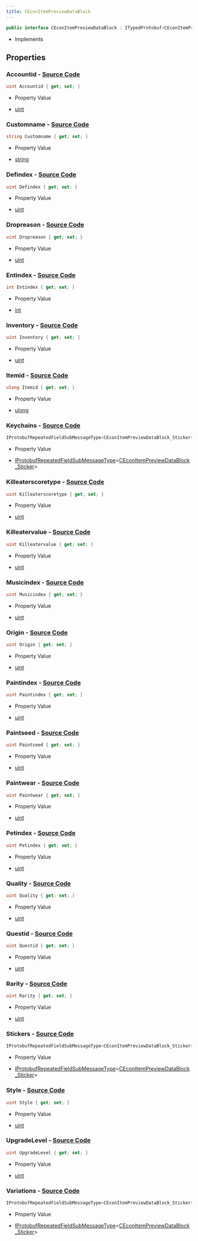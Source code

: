 ```yaml
---
title: CEconItemPreviewDataBlock
---
```


```csharp
public interface CEconItemPreviewDataBlock : ITypedProtobuf<CEconItemPreviewDataBlock>, INativeHandle
```

- Implements

## Properties

### **Accountid** - [Source Code](https://github.com/swiftly-solution/swiftlys2/blob/main/managed/src/SwiftlyS2.Generated/Protobufs/Interfaces/CEconItemPreviewDataBlock.cs#L13)

```csharp
uint Accountid { get; set; }
```

- Property Value

- [uint](https://learn.microsoft.com/dotnet/api/system.uint32)

### **Customname** - [Source Code](https://github.com/swiftly-solution/swiftlys2/blob/main/managed/src/SwiftlyS2.Generated/Protobufs/Interfaces/CEconItemPreviewDataBlock.cs#L43)

```csharp
string Customname { get; set; }
```

- Property Value

- [string](https://learn.microsoft.com/dotnet/api/system.string)

### **Defindex** - [Source Code](https://github.com/swiftly-solution/swiftlys2/blob/main/managed/src/SwiftlyS2.Generated/Protobufs/Interfaces/CEconItemPreviewDataBlock.cs#L19)

```csharp
uint Defindex { get; set; }
```

- Property Value

- [uint](https://learn.microsoft.com/dotnet/api/system.uint32)

### **Dropreason** - [Source Code](https://github.com/swiftly-solution/swiftlys2/blob/main/managed/src/SwiftlyS2.Generated/Protobufs/Interfaces/CEconItemPreviewDataBlock.cs#L58)

```csharp
uint Dropreason { get; set; }
```

- Property Value

- [uint](https://learn.microsoft.com/dotnet/api/system.uint32)

### **Entindex** - [Source Code](https://github.com/swiftly-solution/swiftlys2/blob/main/managed/src/SwiftlyS2.Generated/Protobufs/Interfaces/CEconItemPreviewDataBlock.cs#L64)

```csharp
int Entindex { get; set; }
```

- Property Value

- [int](https://learn.microsoft.com/dotnet/api/system.int32)

### **Inventory** - [Source Code](https://github.com/swiftly-solution/swiftlys2/blob/main/managed/src/SwiftlyS2.Generated/Protobufs/Interfaces/CEconItemPreviewDataBlock.cs#L49)

```csharp
uint Inventory { get; set; }
```

- Property Value

- [uint](https://learn.microsoft.com/dotnet/api/system.uint32)

### **Itemid** - [Source Code](https://github.com/swiftly-solution/swiftlys2/blob/main/managed/src/SwiftlyS2.Generated/Protobufs/Interfaces/CEconItemPreviewDataBlock.cs#L16)

```csharp
ulong Itemid { get; set; }
```

- Property Value

- [ulong](https://learn.microsoft.com/dotnet/api/system.uint64)

### **Keychains** - [Source Code](https://github.com/swiftly-solution/swiftlys2/blob/main/managed/src/SwiftlyS2.Generated/Protobufs/Interfaces/CEconItemPreviewDataBlock.cs#L70)

```csharp
IProtobufRepeatedFieldSubMessageType<CEconItemPreviewDataBlock_Sticker> Keychains { get; }
```

- Property Value

- [IProtobufRepeatedFieldSubMessageType](/docs/api/shared/netmessages/iprotobufrepeatedfieldsubmessagetype-1)<[CEconItemPreviewDataBlock_Sticker](/docs/api/shared/protobufdefinitions/ceconitempreviewdatablock_sticker)>

### **Killeaterscoretype** - [Source Code](https://github.com/swiftly-solution/swiftlys2/blob/main/managed/src/SwiftlyS2.Generated/Protobufs/Interfaces/CEconItemPreviewDataBlock.cs#L37)

```csharp
uint Killeaterscoretype { get; set; }
```

- Property Value

- [uint](https://learn.microsoft.com/dotnet/api/system.uint32)

### **Killeatervalue** - [Source Code](https://github.com/swiftly-solution/swiftlys2/blob/main/managed/src/SwiftlyS2.Generated/Protobufs/Interfaces/CEconItemPreviewDataBlock.cs#L40)

```csharp
uint Killeatervalue { get; set; }
```

- Property Value

- [uint](https://learn.microsoft.com/dotnet/api/system.uint32)

### **Musicindex** - [Source Code](https://github.com/swiftly-solution/swiftlys2/blob/main/managed/src/SwiftlyS2.Generated/Protobufs/Interfaces/CEconItemPreviewDataBlock.cs#L61)

```csharp
uint Musicindex { get; set; }
```

- Property Value

- [uint](https://learn.microsoft.com/dotnet/api/system.uint32)

### **Origin** - [Source Code](https://github.com/swiftly-solution/swiftlys2/blob/main/managed/src/SwiftlyS2.Generated/Protobufs/Interfaces/CEconItemPreviewDataBlock.cs#L52)

```csharp
uint Origin { get; set; }
```

- Property Value

- [uint](https://learn.microsoft.com/dotnet/api/system.uint32)

### **Paintindex** - [Source Code](https://github.com/swiftly-solution/swiftlys2/blob/main/managed/src/SwiftlyS2.Generated/Protobufs/Interfaces/CEconItemPreviewDataBlock.cs#L22)

```csharp
uint Paintindex { get; set; }
```

- Property Value

- [uint](https://learn.microsoft.com/dotnet/api/system.uint32)

### **Paintseed** - [Source Code](https://github.com/swiftly-solution/swiftlys2/blob/main/managed/src/SwiftlyS2.Generated/Protobufs/Interfaces/CEconItemPreviewDataBlock.cs#L34)

```csharp
uint Paintseed { get; set; }
```

- Property Value

- [uint](https://learn.microsoft.com/dotnet/api/system.uint32)

### **Paintwear** - [Source Code](https://github.com/swiftly-solution/swiftlys2/blob/main/managed/src/SwiftlyS2.Generated/Protobufs/Interfaces/CEconItemPreviewDataBlock.cs#L31)

```csharp
uint Paintwear { get; set; }
```

- Property Value

- [uint](https://learn.microsoft.com/dotnet/api/system.uint32)

### **Petindex** - [Source Code](https://github.com/swiftly-solution/swiftlys2/blob/main/managed/src/SwiftlyS2.Generated/Protobufs/Interfaces/CEconItemPreviewDataBlock.cs#L67)

```csharp
uint Petindex { get; set; }
```

- Property Value

- [uint](https://learn.microsoft.com/dotnet/api/system.uint32)

### **Quality** - [Source Code](https://github.com/swiftly-solution/swiftlys2/blob/main/managed/src/SwiftlyS2.Generated/Protobufs/Interfaces/CEconItemPreviewDataBlock.cs#L28)

```csharp
uint Quality { get; set; }
```

- Property Value

- [uint](https://learn.microsoft.com/dotnet/api/system.uint32)

### **Questid** - [Source Code](https://github.com/swiftly-solution/swiftlys2/blob/main/managed/src/SwiftlyS2.Generated/Protobufs/Interfaces/CEconItemPreviewDataBlock.cs#L55)

```csharp
uint Questid { get; set; }
```

- Property Value

- [uint](https://learn.microsoft.com/dotnet/api/system.uint32)

### **Rarity** - [Source Code](https://github.com/swiftly-solution/swiftlys2/blob/main/managed/src/SwiftlyS2.Generated/Protobufs/Interfaces/CEconItemPreviewDataBlock.cs#L25)

```csharp
uint Rarity { get; set; }
```

- Property Value

- [uint](https://learn.microsoft.com/dotnet/api/system.uint32)

### **Stickers** - [Source Code](https://github.com/swiftly-solution/swiftlys2/blob/main/managed/src/SwiftlyS2.Generated/Protobufs/Interfaces/CEconItemPreviewDataBlock.cs#L46)

```csharp
IProtobufRepeatedFieldSubMessageType<CEconItemPreviewDataBlock_Sticker> Stickers { get; }
```

- Property Value

- [IProtobufRepeatedFieldSubMessageType](/docs/api/shared/netmessages/iprotobufrepeatedfieldsubmessagetype-1)<[CEconItemPreviewDataBlock_Sticker](/docs/api/shared/protobufdefinitions/ceconitempreviewdatablock_sticker)>

### **Style** - [Source Code](https://github.com/swiftly-solution/swiftlys2/blob/main/managed/src/SwiftlyS2.Generated/Protobufs/Interfaces/CEconItemPreviewDataBlock.cs#L73)

```csharp
uint Style { get; set; }
```

- Property Value

- [uint](https://learn.microsoft.com/dotnet/api/system.uint32)

### **UpgradeLevel** - [Source Code](https://github.com/swiftly-solution/swiftlys2/blob/main/managed/src/SwiftlyS2.Generated/Protobufs/Interfaces/CEconItemPreviewDataBlock.cs#L79)

```csharp
uint UpgradeLevel { get; set; }
```

- Property Value

- [uint](https://learn.microsoft.com/dotnet/api/system.uint32)

### **Variations** - [Source Code](https://github.com/swiftly-solution/swiftlys2/blob/main/managed/src/SwiftlyS2.Generated/Protobufs/Interfaces/CEconItemPreviewDataBlock.cs#L76)

```csharp
IProtobufRepeatedFieldSubMessageType<CEconItemPreviewDataBlock_Sticker> Variations { get; }
```

- Property Value

- [IProtobufRepeatedFieldSubMessageType](/docs/api/shared/netmessages/iprotobufrepeatedfieldsubmessagetype-1)<[CEconItemPreviewDataBlock_Sticker](/docs/api/shared/protobufdefinitions/ceconitempreviewdatablock_sticker)>

